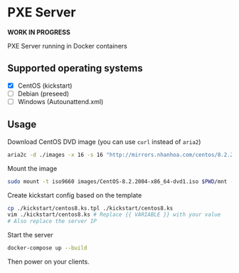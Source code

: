 # PXE Server

**WORK IN PROGRESS**

PXE Server running in Docker containers

## Supported operating systems

- [x] CentOS (kickstart)
- [ ] Debian (preseed)
- [ ] Windows (Autounattend.xml)

## Usage

Download CentOS DVD image (you can use `curl` instead of `aria2`)

```sh
aria2c -d ./images -x 16 -s 16 "http://mirrors.nhanhoa.com/centos/8.2.2004/isos/x86_64/CentOS-8.2.2004-x86_64-dvd1.iso"
```

Mount the image

```sh
sudo mount -t iso9660 images/CentOS-8.2.2004-x86_64-dvd1.iso $PWD/mnt -o loop,ro
```

Create kickstart config based on the template

```sh
cp ./kickstart/centos8.ks.tpl ./kickstart/centos8.ks
vim ./kickstart/centos8.ks # Replace {{ VARIABLE }} with your value
# Also replace the server IP
```

Start the server

```sh
docker-compose up --build
```

Then power on your clients.
